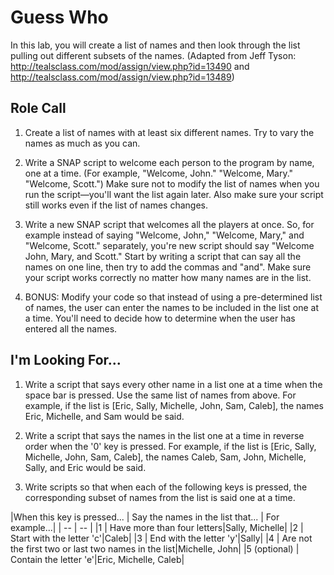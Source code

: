 # Guess Who

In this lab, you will create a list of names and then look through the list pulling out different subsets of the names.  (Adapted from Jeff Tyson: http://tealsclass.com/mod/assign/view.php?id=13490 and http://tealsclass.com/mod/assign/view.php?id=13489) 

## Role Call

1. Create a list of names with at least six different names.  Try to vary the names as much as you can.

1. Write a SNAP script to welcome each person to the program by name, one at a time.  (For example, "Welcome, John."  "Welcome, Mary."  "Welcome, Scott.")  Make sure not to modify the list of names when you run the script&mdash;you'll want the list again later.  Also make sure your script still works even if the list of names changes.

1. Write a new SNAP script that welcomes all the players at once.  So, for example instead of saying "Welcome, John," "Welcome, Mary," and "Welcome, Scott." separately, you're new script should say "Welcome John, Mary, and Scott."  Start by writing a script that can say all the names on one line, then try to add the commas and "and".  Make sure your script works correctly no matter how many names are in the list.

1. BONUS: Modify your code so that instead of using a pre-determined list of names, the user can enter the names to be included in the list one at a time.  You'll need to decide how to determine when the user has entered all the names.

## I'm Looking For...

1. Write a script that says every other name in a list one at a time when the space bar is pressed.  Use the same list of names from above.  For example, if the list is [Eric, Sally, Michelle, John, Sam, Caleb], the names Eric, Michelle, and Sam would be said.

1. Write a script that says the names in the list one at a time in reverse order when the '0' key is pressed.  For example, if the list is [Eric, Sally, Michelle, John, Sam, Caleb], the names Caleb, Sam, John, Michelle, Sally, and Eric would be said.

1. Write scripts so that when each of the following keys is pressed, the corresponding subset of names from the list is said one at a time.

|When this key is pressed... | Say the names in the list that... | For example...|
| -- | -- |
|1 | Have more than four letters|Sally, Michelle|
|2 | Start with the letter 'c'|Caleb|
|3 | End with the letter 'y'|Sally|
|4 | Are not the first two or last two names in the list|Michelle, John|
|5 (optional) | Contain the letter 'e'|Eric, Michelle, Caleb|

